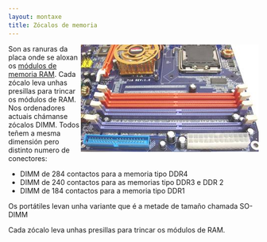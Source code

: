 ```yaml
---
layout: montaxe
title: Zócalos de memoria
---
```



<img style="float: right;" alt="zócalos de memoria" src="/imaxes/dimm.jpg">

Son as ranuras da  placa onde se aloxan os [módulos de memoria RAM]({{site.url}}/montaxe/RAM). Cada zócalo leva  unhas presillas para trincar os módulos de RAM. Nos ordenadores actuais chámanse zócalos DIMM. Todos teñem a mesma dimensión pero distinto numero de conectores:

* DIMM de 284 contactos para a memoria tipo DDR4
* DIMM de 240 contactos para as memorias tipo DDR3 e DDR 2
* DIMM de 184 contactos para a memoria tipo DDR1

Os portátiles levan unha variante que é a metade de tamaño chamada SO-DIMM

Cada zócalo leva  unhas presillas para trincar os módulos de RAM.
